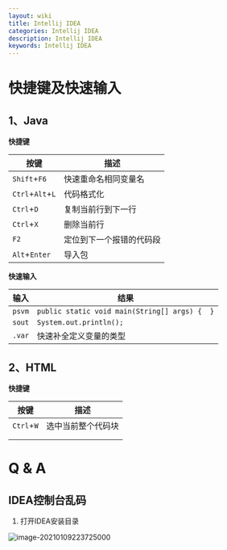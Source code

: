 ```yaml
---
layout: wiki
title: Intellij IDEA
categories: Intellij IDEA
description: Intellij IDEA
keywords: Intellij IDEA
---
```


# 快捷键及快速输入

## 1、Java

**快捷键**

| 按键             | 描述                     |
| ---------------- | ------------------------ |
| `Shift`+`F6`     | 快速重命名相同变量名     |
| `Ctrl`+`Alt`+`L` | 代码格式化               |
| `Ctrl`+`D`       | 复制当前行到下一行       |
| `Ctrl`+`X`       | 删除当前行               |
| `F2`             | 定位到下一个报错的代码段 |
| `Alt`+`Enter`    | 导入包                   |



**快速输入**

| 输入   | 结果                                          |
| ------ | --------------------------------------------- |
| `psvm` | `public static void main(String[] args) {  }` |
| `sout` | `System.out.println();`                       |
| `.var` | 快速补全定义变量的类型                        |

  



## 2、HTML

**快捷键**

| 按键       | 描述               |
| ---------- | ------------------ |
| `Ctrl`+`W` | 选中当前整个代码块 |
|            |                    |
|            |                    |



# Q & A

## IDEA控制台乱码

1. 打开IDEA安装目录

![image-20210109223725000](C:%5CUsers%5CAdministrator%5CAppData%5CRoaming%5CTypora%5Ctypora-user-images%5Cimage-20210109223725000.png)
